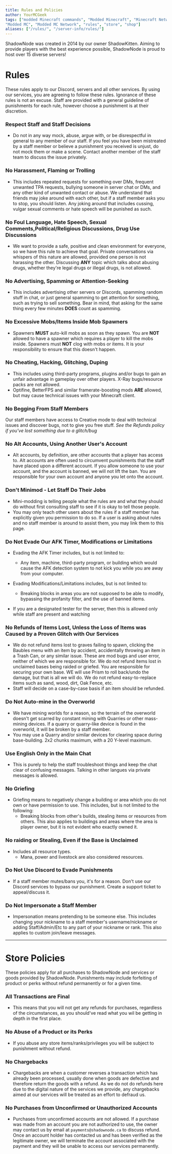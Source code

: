 ```yaml
---
title: Rules and Policies
author: YourMCGeek
tags: ["modded Minecraft commands", "Modded Minecraft", "Minecraft Network", "ShadowNode", "ShadowNode Modded", 
"Modded MC", "Modded MC Network", "rules", "store", "shop"]
aliases: ["/rules/", "/server-info/rules/"]
---
```

<!-- We ask that you refrain from editing this file as a community member! Thank you! -->

ShadowNode was created in 2014 by our owner ShadowKitten. Aiming to provide players with the best experience possible, ShadowNode is proud to host over 15 diverse servers!

# Rules
These rules apply to our Discord, servers and all other services. By using our services, you are agreeing to follow these rules. Ignorance of these rules is not an excuse. Staff are provided with a general guideline of punishments for each rule, however choose a punishment is at their discretion.

### Respect Staff and Staff Decisions
 * Do not in any way mock, abuse, argue with, or be disrespectful in general to any member of our staff. If you feel you have been mistreated by a staff member or believe a punishment you received is unjust, do not mock them or make a scene. Contact another member of the staff team to discuss the issue privately.

### No Harassment, Flaming or Trolling
  * This includes repeated requests for something over DMs, frequent unwanted TPA requests, bullying someone in server chat or DMs, and any other kind of unwanted contact or abuse. We understand that friends may joke around with each other, but if a staff member asks you to stop, you should listen. Any joking around that includes cussing, vulgar sexual comments or hate speech will be punished as such.

### No Foul Language, Hate Speech, Sexual Comments,Political/Religious Discussions, Drug Use Discussions
  * We want to provide a safe, positive and clean environment for everyone, so we have this rule to achieve that goal. Private conversations via whispers of this nature are allowed, provided one person is not harassing the other. Discussing **ANY** topic which talks about abusing drugs, whether they're legal drugs or illegal drugs, is not allowed.

### No Advertising, Spamming or Attention-Seeking
  * This includes advertising other servers or Discords, spamming random stuff in chat, or just general spamming to get attention for something, such as trying to sell something. Bear in mind, that asking for the same thing every few minutes **DOES** count as spamming.

### No Excessive Mobs/Items Inside Mob Spawners
  * Spawners **MUST** auto-kill mobs as soon as they spawn. You are **NOT** allowed to have a spawner which requires a player to kill the mobs inside. Spawners must **NOT** clog with mobs or items. It is your responsibility to ensure that this doesn't happen.

### No Cheating, Hacking, Glitching, Duping
  * This includes using third-party programs, plugins and/or bugs to gain an unfair advantage in gameplay over other players. X-Ray bugs/resource packs are not allowed.
  * Optifine, BetterFPS and similar framerate-boosting mods **ARE** allowed, but may cause technical issues with your Minecraft client.

### No Begging From Staff Members
  Our staff members have access to Creative mode to deal with technical issues and discover bugs, not to give you free stuff. *See the Refunds policy if you've lost something due to a glitch/bug*

### No Alt Accounts, Using Another User's Account
  * Alt accounts, by definition, are other accounts that a player has access to. Alt accounts are often used to circumvent punishments that the staff have placed upon a different account. If you allow someone to use your account, and the account is banned, we will not lift the ban. You are responsible for your own account and anyone you let onto the account.

### Don't Minimod - Let Staff Do Their Jobs
  * Mini-modding is telling people what the rules are and what they should do without first consulting staff to see if it is okay to tell those people. 
  * You may only teach other users about the rules if a staff member has explicitly given you permission to do so. If a user is asking about rules and no staff member is around to assist them, you may link them to this page.

### Do Not Evade Our AFK Timer, Modifications or Limitations
  * Evading the AFK Timer includes, but is not limited to:
  
      * Any item, machine, third-party program, or building which would cause the AFK detection system to not kick you while you are away from your computer.
  * Evading Modifications/Limitations includes, but is not limited to:
      * Breaking blocks in areas you are not supposed to be able to modify, bypassing the profanity filter, and the use of banned items. 
  
  * If you are a designated tester for the server, then this is allowed only while staff are present and watching

### No Refunds of Items Lost, Unless the Loss of Items was Caused by a Proven Glitch with Our Services
  * We do not refund items lost to graves failing to spawn, clicking the Baubles menu with an item by accident, accidentally throwing an item in a Trash Can, or any similar issue. These are mod bugs and user error, neither of which we are responsible for. We do not refund items lost in unclaimed bases being raided or griefed. You are responsible for securing your own base. WE will use Prism to roll back/undo the damage, but that is all we will do. We do not refund easy-to-replace items such as sand, wood, dirt, Oak Fence, etc.
  * Staff will decide on a case-by-case basis if an item should be refunded.

### Do Not Auto-mine in the Overworld
  * We have mining worlds for a reason, so the terrain of the overworld doesn't get scarred by constant mining with Quarries or other mass-mining devices. If a quarry or quarry-like device is found in the overworld, it will be broken by a staff member.
  * You may use a Quarry and/or similar devices for clearing space during base-building. 2x2 chunks maximum, with a 20 Y-level maximum.

### Use English Only in the Main Chat
  * This is purely to help the staff troubleshoot things and keep the chat clear of confusing messages. Talking in other langues via private messages is allowed.

### No Griefing
  * Griefing means to negatively change a building or area which you do not own or have permission to use. This includes, but is not limited to the following:
    * Breaking blocks from other's builds, stealing items or resources from others. This also applies to buildings and areas where the area is player owner, but it is not evident who exactly owned it.

### No raiding or Stealing, Even if the Base is Unclaimed
  * Includes all resource types.
    * Mana, power and livestock are also considered resources.
  
### Do Not Use Discord to Evade Punishments
  * If a staff member mutes/bans you, it's for a reason. Don't use our Discord services to bypass our punishment. Create a support ticket to appeal/discuss it.

### Do Not Impersonate a Staff Member
  * Impersonation means pretending to be someone else. This includes changing your nickname to a staff member's username/nickname or adding Staff/Admin/Etc to any part of your nickname or rank. This also applies to custom join/leave messages.

___

# Store Policies

These policies apply for all purchases to ShadowNode and services or goods provided by ShadowNode. Punishments may include forfeiting of product or perks without refund permanently or for a given time. 

### All Transactions are Final
  * This means that you will not get any refunds for purchases, regardless of the circumstances, as you should've read what you wil be getting in depth in the first place.

### No Abuse of a Product or its Perks
  * If you abuse any store items/ranks/privileges you will be subject to punishment without refund.

### No Chargebacks
  * Chargebacks are when a customer reverses a transaction which has already been processed, usually done when goods are defective and therefore return the goods with a refund. As we do not do refunds here due to the digital nature of the services we provide, any chargebacks aimed at our services will be treated as an effort to defraud us.

### No Purchases from Unconfirmed or Unauthorized Accounts
  * Purchases from unconfirmed accounts are not allowed. If a purchase was made from an account you are not authorized to use, the owner may contact us by email at ``payments@shadownode.ca`` to discuss refund. Once an account holder has contacted us and has been verified as the legitimate owner, we will terminate the account associated with the payment and they will be unable to access our services permanently.
